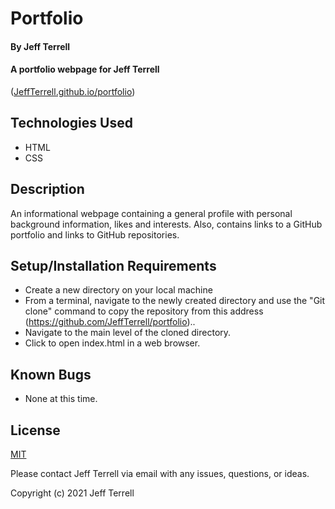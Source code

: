 # Portfolio

#### By Jeff Terrell

#### A portfolio webpage for Jeff Terrell 
([JeffTerrell.github.io/portfolio](JeffTerrell.github.io/portfolio))

## Technologies Used

* HTML
* CSS

## Description

An informational webpage containing a general profile with personal background information, likes and interests. Also, contains links to a GitHub portfolio and links to GitHub repositories.

## Setup/Installation Requirements

* Create a new directory on your local machine
* From a terminal, navigate to the newly created directory and use the "Git clone" command to copy the repository from this address (https://github.com/JeffTerrell/portfolio)..
* Navigate to the main level of the cloned directory.
* Click to open index.html in a web browser.


## Known Bugs

* None at this time.

## License

[MIT](https://opensource.org/licenses/MIT)

Please contact Jeff Terrell via email with any issues, questions, or ideas.

Copyright (c) 2021 Jeff Terrell